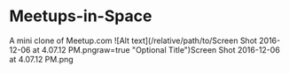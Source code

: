 # Meetups-in-Space
A mini clone of Meetup.com 
![Alt text](/relative/path/to/Screen Shot 2016-12-06 at 4.07.12 PM.pngraw=true "Optional Title")Screen Shot 2016-12-06 at 4.07.12 PM.png

